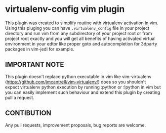 # virtualenv-config vim plugin
This plugin was created to simplify routine with virtualenv activation in vim.
Using this pluging you can have `.virtualenv_config` file in your project
directory and run vim from any subdirectory of your project root or from
project root exactly and you will get all benefits of having activated virtual
environment in your edtor like proper goto and autocompletion for 3dparty 
packages in vim-jedi for example.

## IMPORTANT NOTE
This plugin doesn't replace python executable in vim like 
vim-virtualenv (https://github.com/jmcantrell/vim-virtualenv/) does so you
shouldn't expect virtualenv python execution by running :python or :!python in
vim but you can easily implement such behaviour and extend this plugin by
creating pull a request.

## CONTIBUTION
Any pull requests, improvement proposals, bug reports are welcome.
